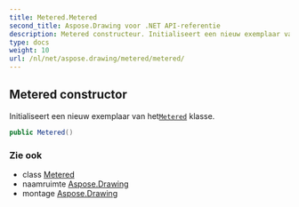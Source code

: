 ```yaml
---
title: Metered.Metered
second_title: Aspose.Drawing voor .NET API-referentie
description: Metered constructeur. Initialiseert een nieuw exemplaar van hetMetered klasse.
type: docs
weight: 10
url: /nl/net/aspose.drawing/metered/metered/
---
```

## Metered constructor

Initialiseert een nieuw exemplaar van het[`Metered`](../) klasse.

```csharp
public Metered()
```

### Zie ook

* class [Metered](../)
* naamruimte [Aspose.Drawing](../../metered/)
* montage [Aspose.Drawing](../../../)


